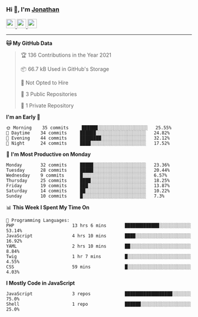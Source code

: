### Hi 👋, I'm [Jonathan](https://jonathan-d.ch) 


<p>
  <a href="https://www.twitter.com/redkill2108">
    <img src="https://img.shields.io/badge/twitter-%231DA1F2.svg?&style=for-the-badge&logo=twitter&logoColor=white" height=25>
  </a>
  <a href="https://www.linkedin.com/in/jdebetaz">
    <img src="https://img.shields.io/badge/linkedin-%230077B5.svg?&style=for-the-badge&logo=linkedin&logoColor=white" height=25>
  </a>
  <a href="https://www.instagram.com/jdebetaz/">
    <img src="https://img.shields.io/badge/instagram-%23E4405F.svg?&style=for-the-badge&logo=instagram&logoColor=white" height=25>
  </a>
</p>

-------

<!--START_SECTION:waka-->
**🐱 My GitHub Data** 

> 🏆 136 Contributions in the Year 2021
 > 
> 📦 66.7 kB Used in GitHub's Storage 
 > 
> 🚫 Not Opted to Hire
 > 
> 📜 3 Public Repositories 
 > 
> 🔑 1 Private Repository 
 > 
**I'm an Early 🐤** 

```text
🌞 Morning    35 commits     ██████░░░░░░░░░░░░░░░░░░░   25.55% 
🌆 Daytime    34 commits     ██████░░░░░░░░░░░░░░░░░░░   24.82% 
🌃 Evening    44 commits     ████████░░░░░░░░░░░░░░░░░   32.12% 
🌙 Night      24 commits     ████░░░░░░░░░░░░░░░░░░░░░   17.52%

```
📅 **I'm Most Productive on Monday** 

```text
Monday       32 commits     █████░░░░░░░░░░░░░░░░░░░░   23.36% 
Tuesday      28 commits     █████░░░░░░░░░░░░░░░░░░░░   20.44% 
Wednesday    9 commits      █░░░░░░░░░░░░░░░░░░░░░░░░   6.57% 
Thursday     25 commits     ████░░░░░░░░░░░░░░░░░░░░░   18.25% 
Friday       19 commits     ███░░░░░░░░░░░░░░░░░░░░░░   13.87% 
Saturday     14 commits     ██░░░░░░░░░░░░░░░░░░░░░░░   10.22% 
Sunday       10 commits     █░░░░░░░░░░░░░░░░░░░░░░░░   7.3%

```


📊 **This Week I Spent My Time On** 

```text
💬 Programming Languages: 
PHP                      13 hrs 6 mins       █████████████░░░░░░░░░░░░   53.14% 
JavaScript               4 hrs 10 mins       ████░░░░░░░░░░░░░░░░░░░░░   16.92% 
YAML                     2 hrs 10 mins       ██░░░░░░░░░░░░░░░░░░░░░░░   8.84% 
Twig                     1 hr 7 mins         █░░░░░░░░░░░░░░░░░░░░░░░░   4.55% 
CSS                      59 mins             █░░░░░░░░░░░░░░░░░░░░░░░░   4.03%

```

**I Mostly Code in JavaScript** 

```text
JavaScript               3 repos             ██████████████████░░░░░░░   75.0% 
Shell                    1 repo              ██████░░░░░░░░░░░░░░░░░░░   25.0%

```



<!--END_SECTION:waka-->
